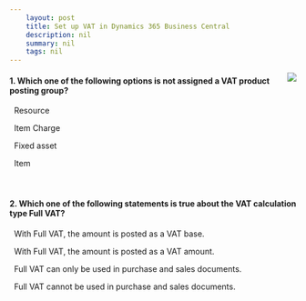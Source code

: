 ```yaml
---
    layout: post
    title: Set up VAT in Dynamics 365 Business Central  
    description: nil
    summary: nil
    tags: nil
---
```



 <a target="_blank" href="https://docs.microsoft.com/en-us/learn/modules/set-up-vat-dynamics-365-business-central/7-check/"><i class="fas fa-external-link-alt"></i> </a>
 <img align="right" src="https://docs.microsoft.com/en-us/learn/achievements/set-up-vat-business-central.svg">
####  1. Which one of the following options is not assigned a VAT product posting group?


<i class='far fa-square'></i> &nbsp;&nbsp;Resource

<i class='far fa-square'></i> &nbsp;&nbsp;Item Charge

<i class='fas fa-check-square' style='color: Dodgerblue;'></i> &nbsp;&nbsp;Fixed asset

<i class='far fa-square'></i> &nbsp;&nbsp;Item
<br />
<br />
<br />

####  2. Which one of the following statements is true about the VAT calculation type Full VAT?


<i class='far fa-square'></i> &nbsp;&nbsp;With Full VAT, the amount is posted as a VAT base.

<i class='fas fa-check-square' style='color: Dodgerblue;'></i> &nbsp;&nbsp;With Full VAT, the amount is posted as a VAT amount.

<i class='far fa-square'></i> &nbsp;&nbsp;Full VAT can only be used in purchase and sales documents.

<i class='far fa-square'></i> &nbsp;&nbsp;Full VAT cannot be used in purchase and sales documents.
<br />
<br />
<br />
